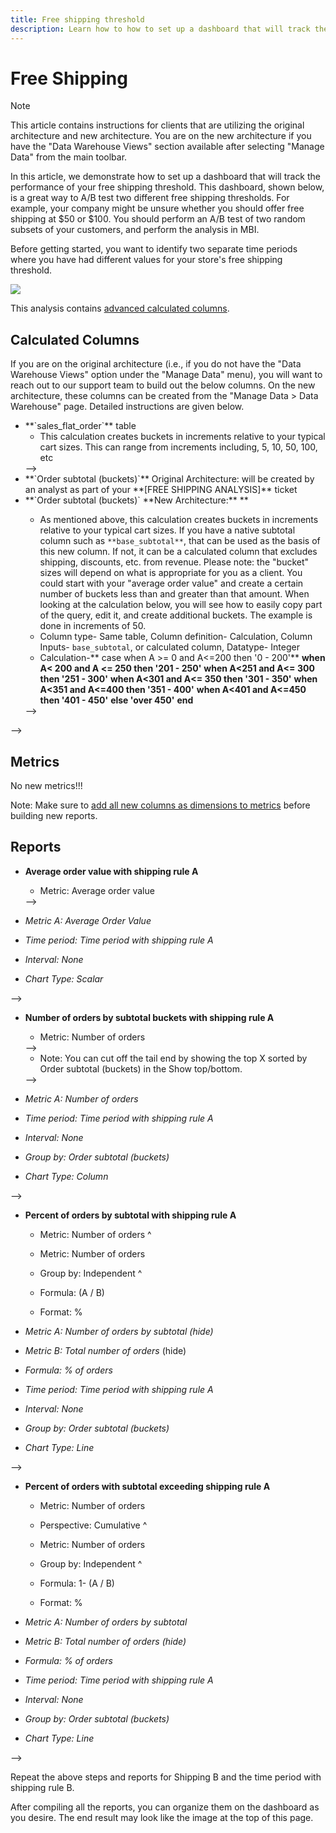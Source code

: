 ```yaml
---
title: Free shipping threshold
description: Learn how to how to set up a dashboard that will track the performance of your free shipping threshold. 
---
```

# Free Shipping

>[!NOTE]
>
>This article contains instructions for clients that are utilizing the original architecture and new architecture. You are on the new architecture if you have the "Data Warehouse Views" section available after selecting "Manage Data" from the main toolbar.

In this article, we demonstrate how to set up a dashboard that will track the performance of your free shipping threshold. This dashboard, shown below, is a great way to A/B test two different free shipping thresholds. For example, your company might be unsure whether you should offer free shipping at $50 or $100. You should perform an A/B test of two random subsets of your customers, and perform the analysis in MBI.

Before getting started, you want to identify two separate time periods where you have had different values for your store's free shipping threshold.

![](../../mbi/assets//free_shipping_threshold.png)

This analysis contains [advanced calculated columns](../data-warehouse-mgr/adv-calc-columns.md).

## Calculated Columns

If you are on the original architecture (i.e., if you do not have the "Data Warehouse Views" option under the "Manage Data" menu), you will want to reach out to our support team to build out the below columns. On the new architecture, these columns can be created from the "Manage Data > Data Warehouse" page. Detailed instructions are given below.

* <!--<span class="wysiwyg-color-blue">-->**`sales_flat_order`**<!--</span>--> table
  * This calculation creates buckets in increments relative to your typical cart sizes. This can range from increments including, 5, 10, 50, 100, etc
  <!--<!--{: style="list-style-type: square;"}-->-->

* <!--<span class="wysiwyg-color-blue">-->**`Order subtotal (buckets)`**<!--</span>--> Original Architecture: will be created by an analyst as part of your **[FREE SHIPPING ANALYSIS]** ticket
* <!--<span class="wysiwyg-color-blue">-->**`Order subtotal (buckets)` **<span class="wysiwyg-color-black">New Architecture:<!--</span>-->** **<!--</span>-->
  * As mentioned above, this calculation creates buckets in increments relative to your typical cart sizes. If you have a native subtotal column such as `**base_subtotal**`, that can be used as the basis of this new column. If not, it can be a calculated column that excludes shipping, discounts, etc. from revenue. Please note: the "bucket" sizes will depend on what is appropriate for you as a client. You could start with your "average order value" and create a certain number of buckets less than and greater than that amount. When looking at the calculation below, you will see how to easily copy part of the query, edit it, and create additional buckets. The example is done in increments of 50.
  * Column type- Same table, Column definition- Calculation, Column Inputs- `base_subtotal`, or calculated column, Datatype- Integer
  * Calculation-** case when A >= 0 and A<=200 then '0 - 200'**
    **when A< 200 and A <= 250 then '201 - 250'**
    **when A<251 and A<= 300 then '251 - 300'**
    **when A<301 and A<= 350 then '301 - 350'**
    **when A<351 and A<=400 then '351 - 400'**
    **when A<401 and A<=450 then '401 - 450'**
    **else 'over 450'**
    **end**
  <!--<!--{: style="list-style-type: circle;"}-->-->
<!--<!--{: style="list-style-type: circle;"}-->-->

## Metrics

No new metrics!!!

Note: Make sure to [add all new columns as dimensions to metrics](../data-warehouse-mgr/manage-data-dimensions-metrics.md) before building new reports.

## Reports

* **Average order value with shipping rule A**
  * Metric: Average order value
  <!--<!--{: style="list-style-type: square;"}-->-->

* *Metric A: Average Order Value*
* *Time period: Time period with shipping rule A*
* *Interval: None*
* *Chart Type: Scalar*
<!--<!--{: style="list-style-type: circle;"}-->-->

* **Number of orders by subtotal buckets with shipping rule A**
  * Metric: Number of orders
  <!--<!--{: style="list-style-type: square;"}-->-->

  * Note: You can cut off the tail end by showing the top X sorted by Order subtotal (buckets) in the Show top/bottom.
  <!--<!--{: style="list-style-type: square;"}-->-->

* *Metric A: Number of orders*
* *Time period: Time period with shipping rule A*
* *Interval: None*
* *Group by: Order subtotal (buckets)*
* *Chart Type: Column*
<!--<!--{: style="list-style-type: circle;"}-->-->

* **Percent of orders by subtotal with shipping rule A**
  * Metric: Number of orders
  ^

  * Metric: Number of orders
  * Group by: Independent
  ^

  * Formula: (A / B)
  * Format: %

* *Metric A: Number of orders by subtotal (hide)*
* *Metric B: Total number of orders* (hide)
* *Formula: % of orders*
* *Time period: Time period with shipping rule A*
* *Interval: None*
* *Group by: Order subtotal (buckets)*
* *Chart Type: Line*
<!--<!--{: style="list-style-type: circle;"}-->-->

* **Percent of orders with subtotal exceeding shipping rule A**
  * Metric: Number of orders
  * Perspective: Cumulative
  ^

  * Metric: Number of orders
  * Group by: Independent
  ^

  * Formula: 1- (A / B)
  * Format: %

* *Metric A: Number of orders by subtotal*
* *Metric B: Total number of orders (hide)*
* *Formula: % of orders*
* *Time period: Time period with shipping rule A*
* *Interval: None*
* *Group by: Order subtotal (buckets)*
* *Chart Type: Line*
<!--<!--{: style="list-style-type: circle;"}-->-->

Repeat the above steps and reports for Shipping B and the time period with shipping rule B.

After compiling all the reports, you can organize them on the dashboard as you desire. The end result may look like the image at the top of this page.
